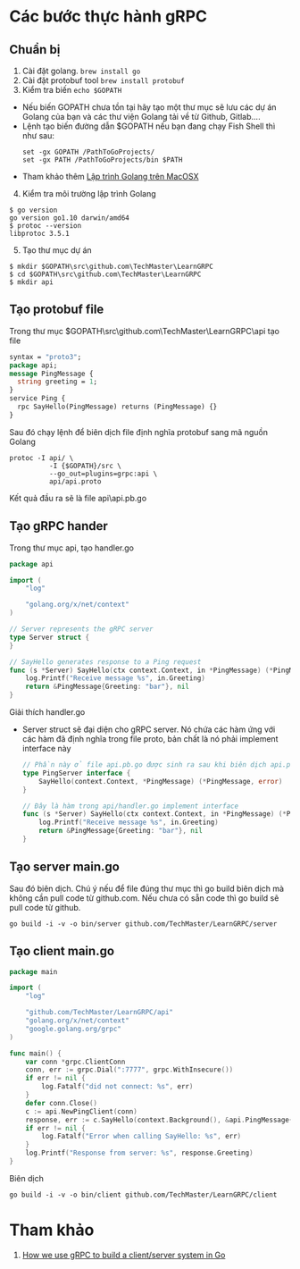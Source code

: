 # Các bước thực hành gRPC
## Chuẩn bị
1. Cài đặt golang. ```brew install go```
2. Cài đặt protobuf tool ```brew install protobuf```
3. Kiểm tra biến ```echo $GOPATH```
  - Nếu biến GOPATH chưa tồn tại hãy tạo một thư mục sẽ lưu các dự án Golang của bạn và các thư viện Golang tải về từ Github, Gitlab....
  - Lệnh tạo biến đường dẫn $GOPATH nếu bạn đang chạy Fish Shell thì như sau:
    ```
    set -gx GOPATH /PathToGoProjects/
    set -gx PATH /PathToGoProjects/bin $PATH
    ```
  - Tham khảo thêm [Lập trình Golang trên MacOSX](https://techmaster.vn/posts/34567/lap-trinh-golang-iris-framework-tren-macosx)
4. Kiểm tra môi trường lập trình Golang
  ```
  $ go version
  go version go1.10 darwin/amd64
  $ protoc --version
  libprotoc 3.5.1
  ```
5. Tạo thư mục dự án
```
$ mkdir $GOPATH\src\github.com\TechMaster\LearnGRPC
$ cd $GOPATH\src\github.com\TechMaster\LearnGRPC
$ mkdir api
```
## Tạo protobuf file
Trong thư mục $GOPATH\src\github.com\TechMaster\LearnGRPC\api tạo file
```proto
syntax = "proto3";
package api;
message PingMessage {
  string greeting = 1;
}
service Ping {
  rpc SayHello(PingMessage) returns (PingMessage) {}
}
```
Sau đó chạy lệnh để biên dịch file định nghĩa protobuf sang mã nguồn Golang
```
protoc -I api/ \
          -I {$GOPATH}/src \
          --go_out=plugins=grpc:api \
          api/api.proto
```
Kết quả đầu ra sẽ là file api\api.pb.go
## Tạo gRPC hander
Trong thư mục api, tạo handler.go
```go
package api

import (
	"log"

	"golang.org/x/net/context"
)

// Server represents the gRPC server
type Server struct {
}

// SayHello generates response to a Ping request
func (s *Server) SayHello(ctx context.Context, in *PingMessage) (*PingMessage, error) {
	log.Printf("Receive message %s", in.Greeting)
	return &PingMessage{Greeting: "bar"}, nil
}
```
Giải thích handler.go
- Server struct sẽ đại diện cho gRPC server. Nó chứa các hàm ứng với các hàm đã định nghĩa trong file proto, bản chất là nó phải implement interface này
  ```go
  // Phần này ở file api.pb.go được sinh ra sau khi biên dịch api.proto
  type PingServer interface {
	  SayHello(context.Context, *PingMessage) (*PingMessage, error)
  }
  
  // Đây là hàm trong api/handler.go implement interface
  func (s *Server) SayHello(ctx context.Context, in *PingMessage) (*PingMessage, error) {
	  log.Printf("Receive message %s", in.Greeting)
	  return &PingMessage{Greeting: "bar"}, nil
  }
  ```
## Tạo server main.go
Sau đó biên dịch. Chú ý nếu để file đúng thư mục thì go build biên dịch mà không cần pull code từ github.com. Nếu chưa có sẵn code thì go build sẽ pull code từ github.
```
go build -i -v -o bin/server github.com/TechMaster/LearnGRPC/server
```
## Tạo client main.go
```go
package main

import (
	"log"

	"github.com/TechMaster/LearnGRPC/api"
	"golang.org/x/net/context"
	"google.golang.org/grpc"
)

func main() {
	var conn *grpc.ClientConn
	conn, err := grpc.Dial(":7777", grpc.WithInsecure())
	if err != nil {
		log.Fatalf("did not connect: %s", err)
	}
	defer conn.Close()
	c := api.NewPingClient(conn)
	response, err := c.SayHello(context.Background(), &api.PingMessage{Greeting: "foo"})
	if err != nil {
		log.Fatalf("Error when calling SayHello: %s", err)
	}
	log.Printf("Response from server: %s", response.Greeting)
}
```
Biên dịch
```
go build -i -v -o bin/client github.com/TechMaster/LearnGRPC/client
```
# Tham khảo
1. [How we use gRPC to build a client/server system in Go](https://medium.com/pantomath/how-we-use-grpc-to-build-a-client-server-system-in-go-dd20045fa1c2)